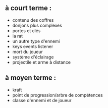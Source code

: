 ## à court terme :
- contenu des coffres
- donjons plus complexes
- portes et clés 
- ia rat
- un autre type d'ennemi
- keys events listener 
- mort du joueur
- système d'éclairage
- projectile et arme à distance

## à moyen terme :
- kraft
- point de progression/arbre de compétences
- classe d'ennemi et de joueur